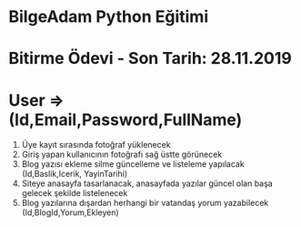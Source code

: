 # BilgeAdam Python Eğitimi

# Bitirme Ödevi - Son Tarih: 28.11.2019

# User  => (Id,Email,Password,FullName)

1. Üye kayıt sırasında fotoğraf yüklenecek
2. Giriş yapan kullanıcının fotoğrafı sağ üstte görünecek
3. Blog yazısı ekleme silme güncelleme ve listeleme yapılacak (Id,Baslik,Icerik, YayinTarihi)
4. Siteye anasayfa tasarlanacak, anasayfada yazılar güncel olan başa gelecek şekilde listelenecek
5. Blog yazılarına dışardan herhangi bir vatandaş yorum yazabilecek (Id,BlogId,Yorum,Ekleyen)